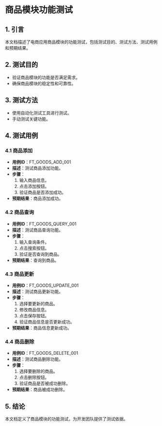 # 商品模块功能测试

## 1. 引言

本文档描述了电商应用商品模块的功能测试，包括测试目的、测试方法、测试用例和预期结果。

## 2. 测试目的

- 验证商品模块的功能是否满足需求。
- 确保商品模块的稳定性和可靠性。

## 3. 测试方法

- 使用自动化测试工具进行测试。
- 手动测试关键功能。

## 4. 测试用例

### 4.1 商品添加

- **用例ID**：FT_GOODS_ADD_001
- **描述**：测试商品添加功能。
- **步骤**：
  1. 输入商品信息。
  2. 点击添加按钮。
  3. 验证商品是否添加成功。
- **预期结果**：商品添加成功。

### 4.2 商品查询

- **用例ID**：FT_GOODS_QUERY_001
- **描述**：测试商品查询功能。
- **步骤**：
  1. 输入查询条件。
  2. 点击搜索按钮。
  3. 验证是否查询到商品。
- **预期结果**：查询到商品。

### 4.3 商品更新

- **用例ID**：FT_GOODS_UPDATE_001
- **描述**：测试商品更新功能。
- **步骤**：
  1. 选择要更新的商品。
  2. 修改商品信息。
  3. 点击保存按钮。
  4. 验证商品信息是否更新成功。
- **预期结果**：商品信息更新成功。

### 4.4 商品删除

- **用例ID**：FT_GOODS_DELETE_001
- **描述**：测试商品删除功能。
- **步骤**：
  1. 选择要删除的商品。
  2. 点击删除按钮。
  3. 验证商品是否被成功删除。
- **预期结果**：商品被成功删除。

## 5. 结论

本文档定义了商品模块的功能测试，为开发团队提供了测试依据。